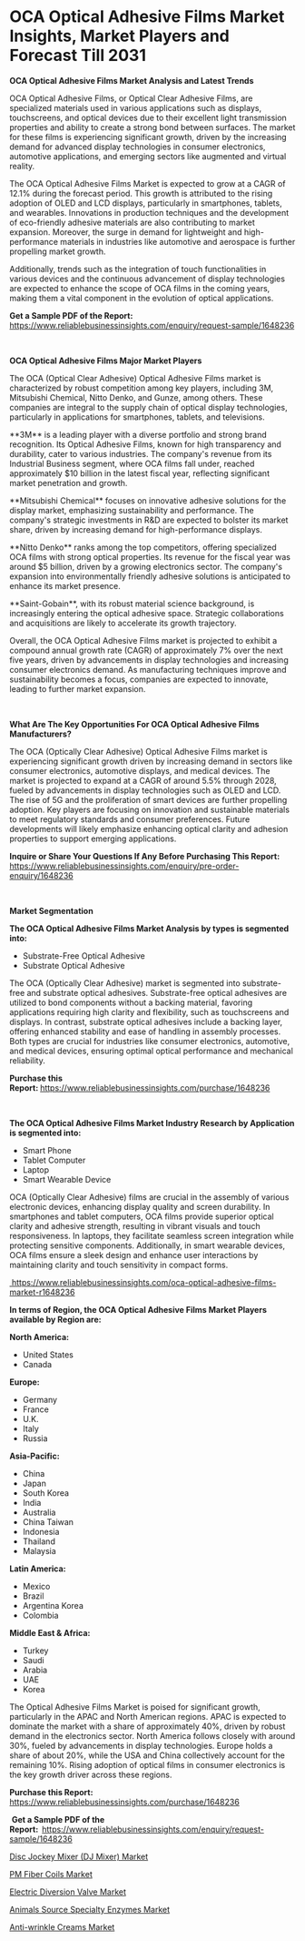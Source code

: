 <p><h1>OCA Optical Adhesive Films Market Insights, Market Players and Forecast Till 2031</h1></p><p><strong>OCA Optical Adhesive Films Market Analysis and Latest Trends</strong></p>
<p><p>OCA Optical Adhesive Films, or Optical Clear Adhesive Films, are specialized materials used in various applications such as displays, touchscreens, and optical devices due to their excellent light transmission properties and ability to create a strong bond between surfaces. The market for these films is experiencing significant growth, driven by the increasing demand for advanced display technologies in consumer electronics, automotive applications, and emerging sectors like augmented and virtual reality.</p><p>The OCA Optical Adhesive Films Market is expected to grow at a CAGR of 12.1% during the forecast period. This growth is attributed to the rising adoption of OLED and LCD displays, particularly in smartphones, tablets, and wearables. Innovations in production techniques and the development of eco-friendly adhesive materials are also contributing to market expansion. Moreover, the surge in demand for lightweight and high-performance materials in industries like automotive and aerospace is further propelling market growth.</p><p>Additionally, trends such as the integration of touch functionalities in various devices and the continuous advancement of display technologies are expected to enhance the scope of OCA films in the coming years, making them a vital component in the evolution of optical applications.</p></p>
<p><strong>Get a Sample PDF of the Report:&nbsp;</strong> <a href="https://www.reliablebusinessinsights.com/enquiry/request-sample/1648236?utm_campaign=96&utm_medium=2&utm_source=Github&utm_content=ia&utm_term=14102024&utm_id=oca-optical-adhesive-films">https://www.reliablebusinessinsights.com/enquiry/request-sample/1648236</a></p>
<p>&nbsp;</p>
<p><strong>OCA Optical Adhesive Films Major Market Players</strong></p>
<p><p>The OCA (Optical Clear Adhesive) Optical Adhesive Films market is characterized by robust competition among key players, including 3M, Mitsubishi Chemical, Nitto Denko, and Gunze, among others. These companies are integral to the supply chain of optical display technologies, particularly in applications for smartphones, tablets, and televisions.</p><p>**3M** is a leading player with a diverse portfolio and strong brand recognition. Its Optical Adhesive Films, known for high transparency and durability, cater to various industries. The company's revenue from its Industrial Business segment, where OCA films fall under, reached approximately $10 billion in the latest fiscal year, reflecting significant market penetration and growth.</p><p>**Mitsubishi Chemical** focuses on innovative adhesive solutions for the display market, emphasizing sustainability and performance. The company's strategic investments in R&D are expected to bolster its market share, driven by increasing demand for high-performance displays.</p><p>**Nitto Denko** ranks among the top competitors, offering specialized OCA films with strong optical properties. Its revenue for the fiscal year was around $5 billion, driven by a growing electronics sector. The company's expansion into environmentally friendly adhesive solutions is anticipated to enhance its market presence.</p><p>**Saint-Gobain**, with its robust material science background, is increasingly entering the optical adhesive space. Strategic collaborations and acquisitions are likely to accelerate its growth trajectory.</p><p>Overall, the OCA Optical Adhesive Films market is projected to exhibit a compound annual growth rate (CAGR) of approximately 7% over the next five years, driven by advancements in display technologies and increasing consumer electronics demand. As manufacturing techniques improve and sustainability becomes a focus, companies are expected to innovate, leading to further market expansion.</p></p>
<p>&nbsp;</p>
<p><strong>What Are The Key Opportunities For OCA Optical Adhesive Films Manufacturers?</strong></p>
<p><p>The OCA (Optically Clear Adhesive) Optical Adhesive Films market is experiencing significant growth driven by increasing demand in sectors like consumer electronics, automotive displays, and medical devices. The market is projected to expand at a CAGR of around 5.5% through 2028, fueled by advancements in display technologies such as OLED and LCD. The rise of 5G and the proliferation of smart devices are further propelling adoption. Key players are focusing on innovation and sustainable materials to meet regulatory standards and consumer preferences. Future developments will likely emphasize enhancing optical clarity and adhesion properties to support emerging applications.</p></p>
<p><strong>Inquire or Share Your Questions If Any Before Purchasing This Report:</strong> <a href="https://www.reliablebusinessinsights.com/enquiry/pre-order-enquiry/1648236?utm_campaign=96&utm_medium=2&utm_source=Github&utm_content=ia&utm_term=14102024&utm_id=oca-optical-adhesive-films">https://www.reliablebusinessinsights.com/enquiry/pre-order-enquiry/1648236</a></p>
<p>&nbsp;</p>
<p><strong>Market Segmentation</strong></p>
<p><strong>The OCA Optical Adhesive Films Market Analysis by types is segmented into:</strong></p>
<p><ul><li>Substrate-Free Optical Adhesive</li><li>Substrate Optical Adhesive</li></ul></p>
<p><p>The OCA (Optically Clear Adhesive) market is segmented into substrate-free and substrate optical adhesives. Substrate-free optical adhesives are utilized to bond components without a backing material, favoring applications requiring high clarity and flexibility, such as touchscreens and displays. In contrast, substrate optical adhesives include a backing layer, offering enhanced stability and ease of handling in assembly processes. Both types are crucial for industries like consumer electronics, automotive, and medical devices, ensuring optimal optical performance and mechanical reliability.</p></p>
<p><strong>Purchase this Report:&nbsp;</strong><a href="https://www.reliablebusinessinsights.com/purchase/1648236?utm_campaign=96&utm_medium=2&utm_source=Github&utm_content=ia&utm_term=14102024&utm_id=oca-optical-adhesive-films">https://www.reliablebusinessinsights.com/purchase/1648236</a></p>
<p>&nbsp;</p>
<p><strong>The OCA Optical Adhesive Films Market Industry Research by Application is segmented into:</strong></p>
<p><ul><li>Smart Phone</li><li>Tablet Computer</li><li>Laptop</li><li>Smart Wearable Device</li></ul></p>
<p><p>OCA (Optically Clear Adhesive) films are crucial in the assembly of various electronic devices, enhancing display quality and screen durability. In smartphones and tablet computers, OCA films provide superior optical clarity and adhesive strength, resulting in vibrant visuals and touch responsiveness. In laptops, they facilitate seamless screen integration while protecting sensitive components. Additionally, in smart wearable devices, OCA films ensure a sleek design and enhance user interactions by maintaining clarity and touch sensitivity in compact forms.</p></p>
<p><a href="https://www.reliablebusinessinsights.com/oca-optical-adhesive-films-market-r1648236?utm_campaign=96&utm_medium=2&utm_source=Github&utm_content=ia&utm_term=14102024&utm_id=oca-optical-adhesive-films">&nbsp;https://www.reliablebusinessinsights.com/oca-optical-adhesive-films-market-r1648236</a></p>
<p><strong>In terms of Region, the OCA Optical Adhesive Films Market Players available by Region are:</strong></p>
<p>
    <p> <strong> North America: </strong>
        <ul>
            <li>United States</li>
            <li>Canada</li>
        </ul>
        </p> 
    <p> <strong> Europe: </strong>
        <ul>
            <li>Germany</li>
            <li>France</li>
            <li>U.K.</li>
            <li>Italy</li>
            <li>Russia</li>
        </ul>
        </p> 
    <p> <strong> Asia-Pacific: </strong>
        <ul>
            <li>China</li>
            <li>Japan</li>
            <li>South Korea</li>
            <li>India</li>
            <li>Australia</li>
            <li>China Taiwan</li>
            <li>Indonesia</li>
            <li>Thailand</li>
            <li>Malaysia</li>
        </ul>
        </p> 
    <p> <strong> Latin America: </strong>
        <ul>
            <li>Mexico</li>
            <li>Brazil</li>
            <li>Argentina Korea</li>
            <li>Colombia</li>
        </ul>
        </p> 
    <p> <strong> Middle East & Africa: </strong>
        <ul>
            <li>Turkey</li>
            <li>Saudi</li>
            <li>Arabia</li>
            <li>UAE</li>
            <li>Korea</li>
        </ul>
    </p>
    </p>
<p><p>The Optical Adhesive Films Market is poised for significant growth, particularly in the APAC and North American regions. APAC is expected to dominate the market with a share of approximately 40%, driven by robust demand in the electronics sector. North America follows closely with around 30%, fueled by advancements in display technologies. Europe holds a share of about 20%, while the USA and China collectively account for the remaining 10%. Rising adoption of optical films in consumer electronics is the key growth driver across these regions.</p></p>
<p><strong>Purchase this Report: </strong><a href="https://www.reliablebusinessinsights.com/purchase/1648236?utm_campaign=96&utm_medium=2&utm_source=Github&utm_content=ia&utm_term=14102024&utm_id=oca-optical-adhesive-films">https://www.reliablebusinessinsights.com/purchase/1648236</a></p>
<p>&nbsp;<strong>Get a Sample PDF of the Report:&nbsp;&nbsp;</strong><a href="https://www.reliablebusinessinsights.com/enquiry/request-sample/1648236?utm_campaign=96&utm_medium=2&utm_source=Github&utm_content=ia&utm_term=14102024&utm_id=oca-optical-adhesive-films">https://www.reliablebusinessinsights.com/enquiry/request-sample/1648236</a></p>
<p><strong></strong></p>
<p><p><a href="https://github.com/MegiMusaj575/Market-Research-Report-List-1/blob/main/disc-jockey-mixer-dj-mixer-market.md?utm_campaign=96&utm_medium=2&utm_source=Github&utm_content=ia&utm_term=14102024&utm_id=oca-optical-adhesive-films">Disc Jockey Mixer (DJ Mixer) Market</a></p><p><a href="https://github.com/tomasa8xtkvotaw/Market-Research-Report-List-1/blob/main/pm-fiber-coils-market.md?utm_campaign=96&utm_medium=2&utm_source=Github&utm_content=ia&utm_term=14102024&utm_id=oca-optical-adhesive-films">PM Fiber Coils Market</a></p><p><a href="https://www.linkedin.com/pulse/global-electric-diversion-valve-market-trends-analysis-future-a02fe?trk=public_post_embed_feed-article-content&utm_campaign=96&utm_medium=2&utm_source=Github&utm_content=ia&utm_term=14102024&utm_id=oca-optical-adhesive-films">Electric Diversion Valve Market</a></p><p><a href="https://www.linkedin.com/pulse/animals-source-specialty-enzymes-market-transformation-comparative-nczze?trk=public_post_embed_feed-article-content&utm_campaign=96&utm_medium=2&utm_source=Github&utm_content=ia&utm_term=14102024&utm_id=oca-optical-adhesive-films">Animals Source Specialty Enzymes Market</a></p><p><a href="https://www.linkedin.com/pulse/anti-wrinkle-creams-market-research-report-forecast-growth-4495e?trk=public_post_embed_feed-article-content&utm_campaign=96&utm_medium=2&utm_source=Github&utm_content=ia&utm_term=14102024&utm_id=oca-optical-adhesive-films">Anti-wrinkle Creams Market</a></p></p>